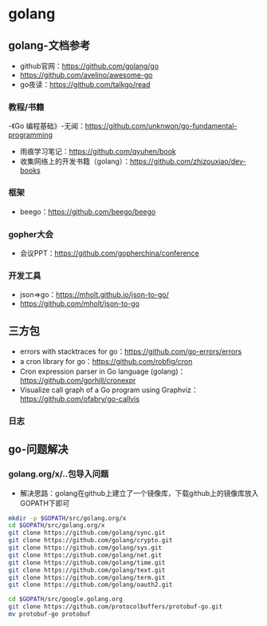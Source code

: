 # golang

## golang-文档参考

- github官网：https://github.com/golang/go
- https://github.com/avelino/awesome-go
- go夜读：https://github.com/talkgo/read

### 教程/书籍

-《Go 编程基础》-无闻：https://github.com/unknwon/go-fundamental-programming
- 雨痕学习笔记：https://github.com/qyuhen/book
- 收集网络上的开发书籍（golang）：https://github.com/zhizouxiao/dev-books

### 框架

- beego：https://github.com/beego/beego

### gopher大会
- 会议PPT：https://github.com/gopherchina/conference

### 开发工具
- json=>go：https://mholt.github.io/json-to-go/   
- https://github.com/mholt/json-to-go

## 三方包

- errors with stacktraces for go：https://github.com/go-errors/errors
- a cron library for go：https://github.com/robfig/cron
- Cron expression parser in Go language (golang)：https://github.com/gorhill/cronexpr
- Visualize call graph of a Go program using Graphviz：https://github.com/ofabry/go-callvis

### 日志

## go-问题解决

### golang.org/x/..包导入问题

- 解决思路：golang在github上建立了一个镜像库，下载github上的镜像库放入GOPATH下即可

```bash
mkdir -p $GOPATH/src/golang.org/x
cd $GOPATH/src/golang.org/x
git clone https://github.com/golang/sync.git
git clone https://github.com/golang/crypto.git
git clone https://github.com/golang/sys.git
git clone https://github.com/golang/net.git 
git clone https://github.com/golang/time.git
git clone https://github.com/golang/text.git
git clone https://github.com/golang/term.git
git clone https://github.com/golang/oauth2.git

cd $GOPATH/src/google.golang.org
git clone https://github.com/protocolbuffers/protobuf-go.git
mv protobuf-go protobuf
```